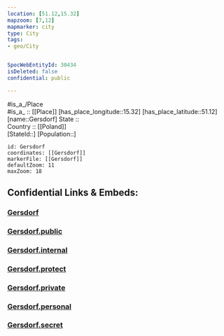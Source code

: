 ```yaml
---
location: [51.12,15.32] 
mapzoom: [7,12] 
mapmarker: city 
type: City
tags:
- geo/City


SpocWebEntityId: 30434
isDeleted: false
confidential: public

---
```

#is_a_/Place  
#is_a_ :: [[Place]] 
[has_place_longitude::15.32] 
[has_place_latitude::51.12] 
[name::Gersdorf] 
State ::  
Country :: [[Poland]]  
[StateId::] 
[Population::] 



```leaflet
id: Gersdorf
coordinates: [[Gersdorf]] 
markerFile: [[Gersdorf]] 
defaultZoom: 11 
maxZoom: 18
```


## Confidential Links & Embeds: 

### [Gersdorf](/_Standards/Earth/Continent/Europe/Europe~East/Poland/Provinces~Poland/Lower_Silesian/City/Gersdorf.md) 

### [Gersdorf.public](/_public/Earth/Continent/Europe/Europe~East/Poland/Provinces~Poland/Lower_Silesian/City/Gersdorf.public.md) 

### [Gersdorf.internal](/_internal/Earth/Continent/Europe/Europe~East/Poland/Provinces~Poland/Lower_Silesian/City/Gersdorf.internal.md) 

### [Gersdorf.protect](/_protect/Earth/Continent/Europe/Europe~East/Poland/Provinces~Poland/Lower_Silesian/City/Gersdorf.protect.md) 

### [Gersdorf.private](/_private/Earth/Continent/Europe/Europe~East/Poland/Provinces~Poland/Lower_Silesian/City/Gersdorf.private.md) 

### [Gersdorf.personal](/_personal/Earth/Continent/Europe/Europe~East/Poland/Provinces~Poland/Lower_Silesian/City/Gersdorf.personal.md) 

### [Gersdorf.secret](/_secret/Earth/Continent/Europe/Europe~East/Poland/Provinces~Poland/Lower_Silesian/City/Gersdorf.secret.md)

